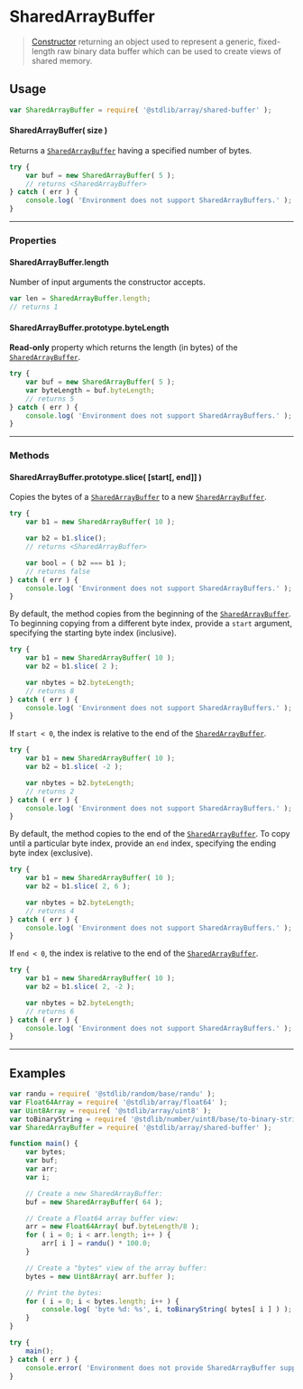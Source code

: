 # SharedArrayBuffer

> [Constructor][mdn-sharedarraybuffer] returning an object used to represent a generic, fixed-length raw binary data buffer which can be used to create views of shared memory.

<!-- Section to include introductory text. Make sure to keep an empty line after the intro `section` element and another before the `/section` close. -->

<section class="intro">

</section>

<!-- /.intro -->

<!-- Package usage documentation. -->

<section class="usage">

## Usage

```javascript
var SharedArrayBuffer = require( '@stdlib/array/shared-buffer' );
```

#### SharedArrayBuffer( size )

Returns a [`SharedArrayBuffer`][mdn-sharedarraybuffer] having a specified number of bytes.

<!-- eslint-disable stdlib/require-globals, no-unused-vars, no-inner-declarations -->

```javascript
try {
    var buf = new SharedArrayBuffer( 5 );
    // returns <SharedArrayBuffer>
} catch ( err ) {
    console.log( 'Environment does not support SharedArrayBuffers.' );
}
```

* * *

### Properties

#### SharedArrayBuffer.length

Number of input arguments the constructor accepts.

<!-- eslint-disable stdlib/require-globals -->

```javascript
var len = SharedArrayBuffer.length;
// returns 1
```

#### SharedArrayBuffer.prototype.byteLength

**Read-only** property which returns the length (in bytes) of the [`SharedArrayBuffer`][mdn-sharedarraybuffer].

<!-- eslint-disable stdlib/require-globals, no-unused-vars, no-inner-declarations -->

```javascript
try {
    var buf = new SharedArrayBuffer( 5 );
    var byteLength = buf.byteLength;
    // returns 5
} catch ( err ) {
    console.log( 'Environment does not support SharedArrayBuffers.' );
}
```

* * *

### Methods

#### SharedArrayBuffer.prototype.slice( \[start\[, end]] )

Copies the bytes of a [`SharedArrayBuffer`][mdn-sharedarraybuffer] to a new [`SharedArrayBuffer`][mdn-sharedarraybuffer].

<!-- eslint-disable stdlib/require-globals, no-unused-vars, no-inner-declarations -->

```javascript
try {
    var b1 = new SharedArrayBuffer( 10 );

    var b2 = b1.slice();
    // returns <SharedArrayBuffer>

    var bool = ( b2 === b1 );
    // returns false
} catch ( err ) {
    console.log( 'Environment does not support SharedArrayBuffers.' );
}
```

By default, the method copies from the beginning of the [`SharedArrayBuffer`][mdn-sharedarraybuffer]. To beginning copying from a different byte index, provide a `start` argument, specifying the starting byte index (inclusive).

<!-- eslint-disable stdlib/require-globals, no-unused-vars, no-inner-declarations -->

```javascript
try {
    var b1 = new SharedArrayBuffer( 10 );
    var b2 = b1.slice( 2 );

    var nbytes = b2.byteLength;
    // returns 8
} catch ( err ) {
    console.log( 'Environment does not support SharedArrayBuffers.' );
}
```

If `start < 0`, the index is relative to the end of the [`SharedArrayBuffer`][mdn-sharedarraybuffer].

<!-- eslint-disable stdlib/require-globals, no-unused-vars, no-inner-declarations -->

```javascript
try {
    var b1 = new SharedArrayBuffer( 10 );
    var b2 = b1.slice( -2 );

    var nbytes = b2.byteLength;
    // returns 2
} catch ( err ) {
    console.log( 'Environment does not support SharedArrayBuffers.' );
}
```

By default, the method copies to the end of the [`SharedArrayBuffer`][mdn-sharedarraybuffer]. To copy until a particular byte index, provide an `end` index, specifying the ending byte index (exclusive).

<!-- eslint-disable stdlib/require-globals, no-unused-vars, no-inner-declarations -->

```javascript
try {
    var b1 = new SharedArrayBuffer( 10 );
    var b2 = b1.slice( 2, 6 );

    var nbytes = b2.byteLength;
    // returns 4
} catch ( err ) {
    console.log( 'Environment does not support SharedArrayBuffers.' );
}
```

If `end < 0`, the index is relative to the end of the [`SharedArrayBuffer`][mdn-sharedarraybuffer].

<!-- eslint-disable stdlib/require-globals, no-unused-vars, no-inner-declarations -->

```javascript
try {
    var b1 = new SharedArrayBuffer( 10 );
    var b2 = b1.slice( 2, -2 );

    var nbytes = b2.byteLength;
    // returns 6
} catch ( err ) {
    console.log( 'Environment does not support SharedArrayBuffers.' );
}
```

</section>

<!-- /.usage -->

* * *

<!-- Package usage notes. Make sure to keep an empty line after the `section` element and another before the `/section` close. -->

<section class="notes">

</section>

<!-- /.notes -->

<!-- Package usage examples. -->

<section class="examples">

## Examples

<!-- TODO: update example to show explicit threading use case -->

<!-- eslint-disable no-unused-vars -->

```javascript
var randu = require( '@stdlib/random/base/randu' );
var Float64Array = require( '@stdlib/array/float64' );
var Uint8Array = require( '@stdlib/array/uint8' );
var toBinaryString = require( '@stdlib/number/uint8/base/to-binary-string' );
var SharedArrayBuffer = require( '@stdlib/array/shared-buffer' );

function main() {
    var bytes;
    var buf;
    var arr;
    var i;

    // Create a new SharedArrayBuffer:
    buf = new SharedArrayBuffer( 64 );

    // Create a Float64 array buffer view:
    arr = new Float64Array( buf.byteLength/8 );
    for ( i = 0; i < arr.length; i++ ) {
        arr[ i ] = randu() * 100.0;
    }

    // Create a "bytes" view of the array buffer:
    bytes = new Uint8Array( arr.buffer );

    // Print the bytes:
    for ( i = 0; i < bytes.length; i++ ) {
        console.log( 'byte %d: %s', i, toBinaryString( bytes[ i ] ) );
    }
}

try {
    main();
} catch ( err ) {
    console.error( 'Environment does not provide SharedArrayBuffer support.' );
}
```

</section>

<!-- /.examples -->

<!-- Section to include cited references. If references are included, add a horizontal rule *before* the section. Make sure to keep an empty line after the `section` element and another before the `/section` close. -->

<section class="references">

</section>

<!-- /.references -->

<!-- Section for all links. Make sure to keep an empty line after the `section` element and another before the `/section` close. -->

<section class="links">

[mdn-sharedarraybuffer]: https://developer.mozilla.org/en-US/docs/Web/JavaScript/Reference/Global_Objects/SharedArrayBuffer

</section>

<!-- /.links -->
